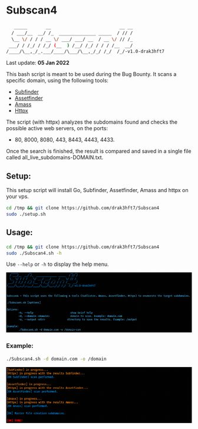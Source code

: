 # Subscan4
```bash
   _____       __                          __ __
  / ___/__  __/ /_  ______________ _____  / // /
  \__ \/ / / / __ \/ ___/ ___/ __  / __ \/ // /_
 ___/ / /_/ / /_/ (__  ) /__/ /_/ / / / /__  __/
/____/\__,_/_.___/____/\___/\__,_/_/ /_/  /_/-v1.0-drak3hft7
```

Last update: **05 Jan 2022**

This bash script is meant to be used during the Bug Bounty. It scans a specific domain, using the following tools:
- [Subfinder](https://github.com/projectdiscovery/subfinder/)
- [Assetfinder](https://github.com/tomnomnom/assetfinder)
- [Amass](https://github.com/OWASP/Amass)
- [Httpx](https://github.com/projectdiscovery/httpx/)

The script (with httpx) analyzes the subdomains found and checks the possible active web servers, on the ports: 
- 80, 8000, 8080, 443, 8443, 4443, 4433. 

Once the search is finished, the result is compared and saved in a single file called all_live_subdomains-DOMAIN.txt.

## Setup:
This setup script will install Go, Subfinder, Assetfinder, Amass and httpx on your vps.
```bash
cd /tmp && git clone https://github.com/drak3hft7/Subscan4 
sudo ./setup.sh
```

## Usage:
```bash
cd /tmp && git clone https://github.com/drak3hft7/Subscan4 
sudo ./Subscan4.sh -h
```
Use `--help` or `-h` to display the help menu.

![Screen_Subscan02](Images/Screen_Subscan02.PNG 'Example')

### Example:
```bash
./Subscan4.sh -d domain.com -o /domain
```

![Screen_Subscan](Images/Screen_Subscan.PNG 'Example1')
